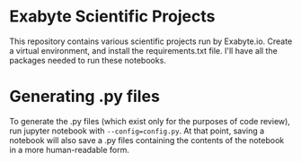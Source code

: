 # Exabyte Scientific Projects

This repository contains various scientific projects run by Exabyte.io. Create a virtual environment, and install the
requirements.txt file. I'll have all the packages needed to run these notebooks.

# Generating .py files

To generate the .py files (which exist only for the purposes of code review), run jupyter notebook with
`--config=config.py`. At that point, saving a notebook will also save a .py files containing the contents of the
notebook in a more human-readable form.
